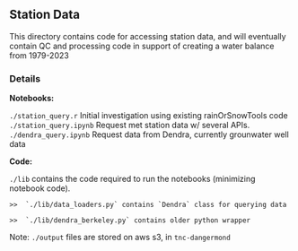 ## Station Data 
This directory contains code for accessing station data, and will eventually contain
QC and processing code in support of creating a water balance from 1979-2023 


### Details
**Notebooks:**

`./station_query.r` Initial investigation using existing rainOrSnowTools code  
`./station_query.ipynb` Request met station data w/ several APIs.  
`./dendra_query.ipynb` Request data from Dendra, currently grounwater well data  

**Code:**

`./lib` contains the code required to run the notebooks (minimizing notebook code).  

    >>  `./lib/data_loaders.py` contains `Dendra` class for querying data  

    >>  `./lib/dendra_berkeley.py` contains older python wrapper  


Note: `./output` files are stored on aws s3, in `tnc-dangermond`